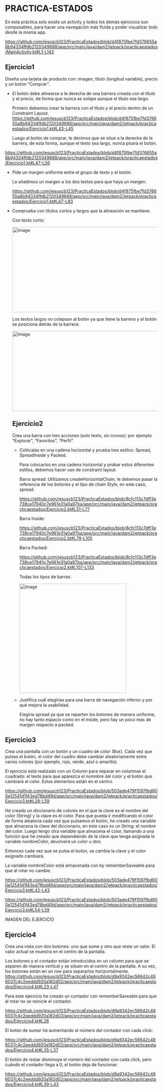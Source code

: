 # PRACTICA-ESTADOS

En esta práctica solo existe un activity y todos los demás ejercicios son composables, para hacer una navegación más fluida y poder visualizar todo desde la misma app.

https://github.com/jesuscb123/PracticaEstados/blob/d4f875fbe7fd376655a8b94334ffdb2120349688/app/src/main/java/dam2/jetpack/practicaestados/MainActivity.kt#L1-L142

## Ejercicio1
Diseña una tarjeta de producto con: imagen, título (longitud variable), precio y un botón “Comprar”.
  - El botón debe alinearse a la derecha de una barrera creada con el título y el precio, de forma que nunca se solape aunque el título sea largo.
    
    Primero debemos crear la barrera con el título y el precio dentro de un Constraint Layout.
https://github.com/jesuscb123/PracticaEstados/blob/d4f875fbe7fd376655a8b94334ffdb2120349688/app/src/main/java/dam2/jetpack/practicaestados/Ejercicio1.kt#L43-L45

    Luego al botón de comprar, le decimos que se situe a la derecha de la barrera, de esta forma, aunque el texto sea largo, nunca pisará el botón.

https://github.com/jesuscb123/PracticaEstados/blob/d4f875fbe7fd376655a8b94334ffdb2120349688/app/src/main/java/dam2/jetpack/practicaestados/Ejercicio1.kt#L47-L56

  - Pide un margen uniforme entre el grupo de texto y el botón.

    Le añadimos un margen a los dos textos para que haya un margen.
    
    https://github.com/jesuscb123/PracticaEstados/blob/d4f875fbe7fd376655a8b94334ffdb2120349688/app/src/main/java/dam2/jetpack/practicaestados/Ejercicio1.kt#L67-L83
  - Comprueba con títulos cortos y largos que la alineación se mantiene.

    Con texto corto:
    
    <img width="554" height="281" alt="image" src="https://github.com/user-attachments/assets/d9e237c2-977f-4353-84af-64110367dd01" />

    Los textos largos no colapsan al botón ya que tiene la barrera y el botón se posiciona detrás de la barrera:
    
    <img width="509" height="264" alt="image" src="https://github.com/user-attachments/assets/ec0056f7-6b37-484d-9811-26bafd8868cf" />

    ## Ejercicio2
    Crea una barra con tres acciones (solo texto, sin iconos): por ejemplo “Explorar”, “Favoritos”, “Perfil”.

      - Colócalas en una cadena horizontal y prueba tres estilos: Spread, SpreadInside y Packed.
   
        Para colocarlos en una cadena horizontal y probar estos diferentes estilos, debemos hacer uso de constraint layout.

        Barra spread:
        Utilizamos createHorizontalChain, le debemos pasar la referencia de los botones y el tipo de chain Style, en este caso, spread.
        
        https://github.com/jesuscb123/PracticaEstados/blob/8cfc113c7dff3e738ce17940c7e961e31a0a97ba/app/src/main/java/dam2/jetpack/practicaestados/Ejercicio2.kt#L51-L77

        Barra Inside:

        https://github.com/jesuscb123/PracticaEstados/blob/8cfc113c7dff3e738ce17940c7e961e31a0a97ba/app/src/main/java/dam2/jetpack/practicaestados/Ejercicio2.kt#L79-L105

        Barra Packed:

        https://github.com/jesuscb123/PracticaEstados/blob/8cfc113c7dff3e738ce17940c7e961e31a0a97ba/app/src/main/java/dam2/jetpack/practicaestados/Ejercicio2.kt#L107-L133

        Todas los tipos de barras:

        <img width="351" height="361" alt="image" src="https://github.com/user-attachments/assets/47df7955-779e-4235-b639-dbf43055b82f" />

        

    - Justifica cuál elegirías para una barra de navegación inferior y por qué mejora la usabilidad.

      Elegiría spread ya que se reparten los botones de manera uniforme, no hay tanto espacio como en el inside, pero hay un poco más de margen respecto a packed.

## Ejercicio3
Crea una pantalla con un botón y un cuadro de color (Box). 
Cada vez que pulses el botón, el color del cuadro debe cambiar aleatoriamente 
entre varios colores (por ejemplo, rojo, verde, azul o amarillo).

El ejercicio está realizado con un Column para separar en columnas el cuadrado: el texto para que aparezca el nomnbre del color y el botón que cambiará el color. Estos elementos están en el centro.

https://github.com/jesuscb123/PracticaEstados/blob/503ade479f1597fbd600e12541d1f43ed78bd49d/app/src/main/java/dam2/jetpack/practicaestados/Ejercicio3.kt#L28-L59

He creado un diccionario de colores en el que la clave es el nombre del color (String) y la clave es el color. Para que pueda ir modificando el color de forma aleatoria cada vez que pulsamos el botón, 
he creado una variable que almacena la clave del diccionario, en este caso es un String: el nombre del color. Luego tengo otra variable que almacena el color, llamando a una función que he creado que dependiendo de la clave que tenga asignada la variable nombreColor, devolverá un color u otro.

Entonces cada vez que se pulsa el botón, se cambia la clave y el color asignado cambiará.

La variable nombreColor está almacenada con by rememberSaveable para que al rotar no cambie.

https://github.com/jesuscb123/PracticaEstados/blob/503ade479f1597fbd600e12541d1f43ed78bd49d/app/src/main/java/dam2/jetpack/practicaestados/Ejercicio3.kt#L42-L43

https://github.com/jesuscb123/PracticaEstados/blob/503ade479f1597fbd600e12541d1f43ed78bd49d/app/src/main/java/dam2/jetpack/practicaestados/Ejercicio3.kt#L54-L59

IMAGEN DEL EJERCICIO

## Ejercicio4
Crea una vista con dos botones: uno que sume y otro que reste un valor. El valor actual se muestra en el centro de la pantalla.

Los botones y el contador están introducidos en un column para que se separen de manera vertical y se situen en el centro de la pantalla. A su vez, los botones están en un row para separarlos horizontalmente.
https://github.com/jesuscb123/PracticaEstados/blob/d9a9342ec56642c486037c4c2eeddd920a182d02/app/src/main/java/dam2/jetpack/practicaestados/Ejercicio4.kt#L23-L47

Para este ejercicio he creado un contador con rememberSaveable para que al rotar no se reinicie el contador. 

https://github.com/jesuscb123/PracticaEstados/blob/d9a9342ec56642c486037c4c2eeddd920a182d02/app/src/main/java/dam2/jetpack/practicaestados/Ejercicio4.kt#L26

El botón de sumar irá aumentando el número del contador con cada click:

https://github.com/jesuscb123/PracticaEstados/blob/d9a9342ec56642c486037c4c2eeddd920a182d02/app/src/main/java/dam2/jetpack/practicaestados/Ejercicio4.kt#L35-L37

El botón de restar disminuye el número del contador con cada click, pero cuándo el contador llega a 0, el botón deja de funcionar.

https://github.com/jesuscb123/PracticaEstados/blob/d9a9342ec56642c486037c4c2eeddd920a182d02/app/src/main/java/dam2/jetpack/practicaestados/Ejercicio4.kt#L39-L43

